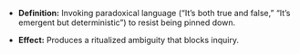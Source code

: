 - **Definition:** Invoking paradoxical language (“It’s both true and false,” “It’s emergent but deterministic”) to resist being pinned down.
    
- **Effect:** Produces a ritualized ambiguity that blocks inquiry.